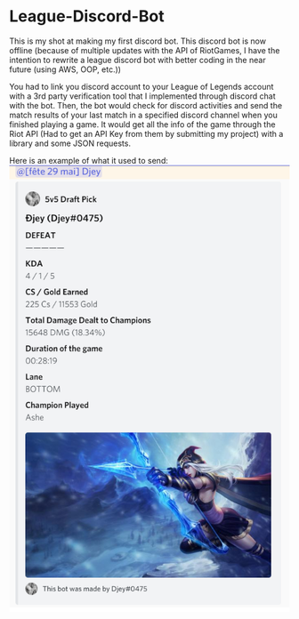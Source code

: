# League-Discord-Bot

This is my shot at making my first discord bot. This discord bot is now offline
(because of multiple updates with the API of RiotGames, I have the intention to 
rewrite a league discord bot with better coding in  the near future
(using AWS, OOP, etc.))

You had to link you discord account to your League of Legends account with a 
3rd party verification tool that I implemented through discord chat with the bot.
Then, the bot would check for discord activities and send the match results of
your last match in a specified discord channel when you finished playing a game.
It would get all the info of the game through the Riot API 
(Had to get an API Key from them by submitting my project) with a library and some JSON
requests.

Here is an example of what it used to send:
![Alt text](DiscordBot.PNG?raw=true "Example")
